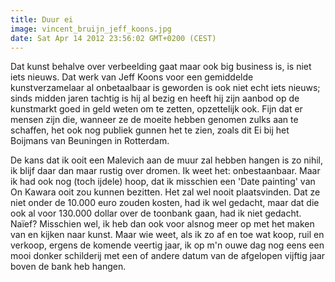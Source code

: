 ```yaml
---
title: Duur ei
image: vincent_bruijn_jeff_koons.jpg
date: Sat Apr 14 2012 23:56:02 GMT+0200 (CEST)
---
```


Dat kunst behalve over verbeelding gaat maar ook big business is, is niet iets nieuws. Dat werk van Jeff Koons voor een gemiddelde kunstverzamelaar al onbetaalbaar is geworden is ook niet echt iets nieuws; sinds midden jaren tachtig is hij al bezig en heeft hij zijn aanbod op de kunstmarkt goed in geld weten om te zetten, opzettelijk ook. Fijn dat er mensen zijn die, wanneer ze de moeite hebben genomen zulks aan te schaffen, het ook nog publiek gunnen het te zien, zoals dit Ei bij het Boijmans van Beuningen in Rotterdam.

De kans dat ik ooit een Malevich aan de muur zal hebben hangen is zo nihil, ik blijf daar dan maar rustig over dromen. Ik weet het: onbestaanbaar. Maar ik had ook nog (toch ijdele) hoop, dat ik misschien een 'Date painting' van On Kawara ooit zou kunnen bezitten. Het zal wel nooit plaatsvinden. Dat ze niet onder de 10.000 euro zouden kosten, had ik wel gedacht, maar dat die ook al voor 130.000 dollar over de toonbank gaan, had ik niet gedacht. Naïef? Misschien wel, ik heb dan ook voor alsnog meer op met het maken van en kijken naar kunst. Maar wie weet, als ik zo af en toe wat koop, ruil en verkoop, ergens de komende veertig jaar, ik op m'n ouwe dag nog eens een mooi donker schilderij met een of andere datum van de afgelopen vijftig jaar boven de bank heb hangen.
